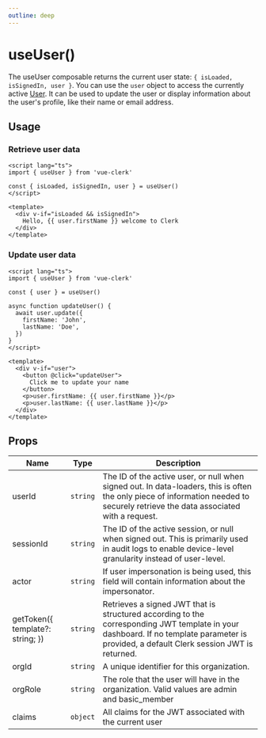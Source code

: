 ```yaml
---
outline: deep
---
```


# useUser()

The useUser composable returns the current user state: `{ isLoaded, isSignedIn, user }`. You can use the `user` object to access the currently active [User](https://clerk.com/docs/reference/clerkjs/user). It can be used to update the user or display information about the user's profile, like their name or email address.

## Usage

### Retrieve user data

```vue
<script lang="ts">
import { useUser } from 'vue-clerk'

const { isLoaded, isSignedIn, user } = useUser()
</script>

<template>
  <div v-if="isLoaded && isSignedIn">
    Hello, {{ user.firstName }} welcome to Clerk
  </div>
</template>
```

### Update user data

```vue
<script lang="ts">
import { useUser } from 'vue-clerk'

const { user } = useUser()

async function updateUser() {
  await user.update({
    firstName: 'John',
    lastName: 'Doe',
  })
}
</script>

<template>
  <div v-if="user">
    <button @click="updateUser">
      Click me to update your name
    </button>
    <p>user.firstName: {{ user.firstName }}</p>
    <p>user.lastName: {{ user.lastName }}</p>
  </div>
</template>
```

## Props

|Name|Type|Description|
|--- |--- |--- |
|userId|`string`|The ID of the active user, or null when signed out. In data-loaders, this is often the only piece of information needed to securely retrieve the data associated with a request.|
|sessionId|`string`|The ID of the active session, or null when signed out. This is primarily used in audit logs to enable device-level granularity instead of user-level.|
|actor|`string`|If user impersonation is being used, this field will contain information about the impersonator.|
|getToken({ template?: string; })|`string`|Retrieves a signed JWT that is structured according to the corresponding JWT template in your dashboard. If no template parameter is provided, a default Clerk session JWT is returned.|
|orgId|`string`|A unique identifier for this organization.|
|orgRole|`string`|The role that the user will have in the organization. Valid values are admin and basic_member|
|claims|`object`|All claims for the JWT associated with the current user|

